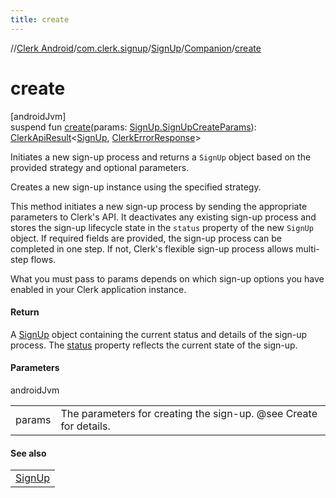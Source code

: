 ```yaml
---
title: create
---
```

//[Clerk Android](../../../../index.html)/[com.clerk.signup](../../index.html)/[SignUp](../index.html)/[Companion](index.html)/[create](create.html)



# create



[androidJvm]\
suspend fun [create](create.html)(params: [SignUp.SignUpCreateParams](../-sign-up-create-params/index.html)): [ClerkApiResult](../../../com.clerk.network.serialization/-clerk-api-result/index.html)&lt;[SignUp](../index.html), [ClerkErrorResponse](../../../com.clerk.model.error/-clerk-error-response/index.html)&gt;



Initiates a new sign-up process and returns a `SignUp` object based on the provided strategy and optional parameters.



Creates a new sign-up instance using the specified strategy.



This method initiates a new sign-up process by sending the appropriate parameters to Clerk's API. It deactivates any existing sign-up process and stores the sign-up lifecycle state in the `status` property of the new `SignUp` object. If required fields are provided, the sign-up process can be completed in one step. If not, Clerk's flexible sign-up process allows multi-step flows.



What you must pass to params depends on which sign-up options you have enabled in your Clerk application instance.



#### Return



A [SignUp](../index.html) object containing the current status and details of the sign-up process. The [status](../status.html) property reflects the current state of the sign-up.



#### Parameters


androidJvm

| | |
|---|---|
| params | The parameters for creating the sign-up. @see Create for details. |



#### See also


| |
|---|
| [SignUp](../index.html) |



